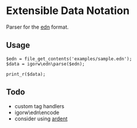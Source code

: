# Extensible Data Notation

Parser for the [edn](https://github.com/edn-format/edn) format.

## Usage

    $edn = file_get_contents('examples/sample.edn');
    $data = igorw\edn\parse($edn);

    print_r($data);

## Todo

* custom tag handlers
* igorw\edn\encode
* consider using [ardent](https://github.com/morrisonlevi/Ardent)
